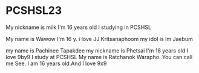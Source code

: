 # PCSHSL23
My nickname is milk
I'm 16 years old 
I studying in PCSHSL

My name is Wawow 
I'm 16 y.
i love JJ Kritsanaphoom
my idol is Im Jaebum

my name is Pachinee Tapakdee
my nickname is Phetsai
I'm 16 years old
I love 9by9 
I study at PCSHSL
My name is Ratchanok Warapho.
You can call me See.
I am 16 years old.And I love 9x9